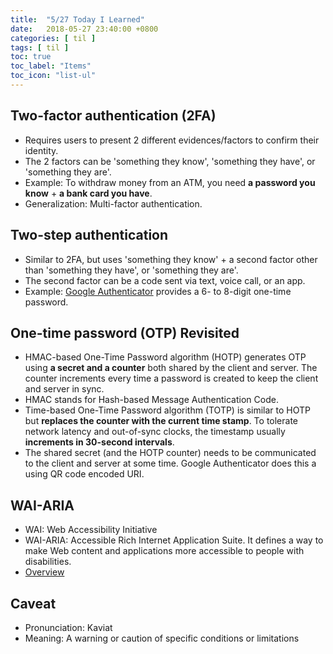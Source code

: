 ```yaml
---
title:  "5/27 Today I Learned"
date:   2018-05-27 23:40:00 +0800
categories: [ til ]
tags: [ til ]
toc: true
toc_label: "Items"
toc_icon: "list-ul"
---
```


## Two-factor authentication (2FA)
  * Requires users to present 2 different evidences/factors to confirm their identity.
  * The 2 factors can be 'something they know', 'something they have', or 'something they are'.
  * Example: To withdraw money from an ATM, you need **a password you know** + **a bank card you have**.
  * Generalization: Multi-factor authentication.

## Two-step authentication
  * Similar to 2FA, but uses 'something they know' + a second factor other than 'something they have', or 'something they are'.
  * The second factor can be a code sent via text, voice call, or an app.
  * Example: [Google Authenticator](https://github.com/google/google-authenticator/wiki/Key-Uri-Format) provides a 6- to 8-digit one-time password.

## One-time password (OTP) Revisited
  * HMAC-based One-Time Password algorithm (HOTP) generates OTP using **a secret and a counter** both shared by the client and server. The counter increments every time a password is created to keep the client and server in sync.
  * HMAC stands for Hash-based Message Authentication Code.
  * Time-based One-Time Password algorithm (TOTP) is similar to HOTP but **replaces the counter with the current time stamp**. To tolerate network latency and out-of-sync clocks, the timestamp usually **increments in 30-second intervals**.
  * The shared secret (and the HOTP counter) needs to be communicated to the client and server at some time. Google Authenticator does this a using QR code encoded URI.

## WAI-ARIA
  * WAI: Web Accessibility Initiative
  * WAI-ARIA: Accessible Rich Internet Application Suite. It defines a way to make Web content and applications more accessible to people with disabilities.
  * [Overview](https://www.w3.org/WAI/standards-guidelines/aria/)

## Caveat
  * Pronunciation: Kaviat
  * Meaning: A warning or caution of specific conditions or limitations
